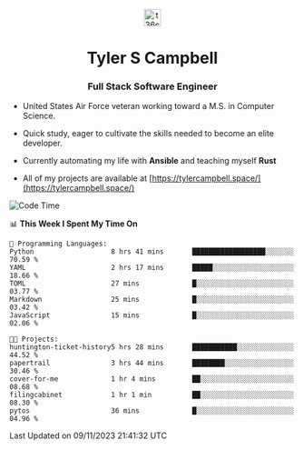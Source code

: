 <p align="center">
<a href="https://www.linkedin.com/in/t36campbell" target="blank"><img align="center" src="https://ik.imagekit.io/t36campbell/Portfolio/linkedin.png.original_m8bbGgPh6.png" alt="t36campbell" height="30" width="30" /></a>
</p>
<h1 align="center">Tyler S Campbell</h1>
<h3 align="center">Full Stack Software Engineer</h3>

* United States Air Force veteran working toward a M.S. in Computer Science.

* Quick study, eager to cultivate the skills needed to become an elite developer.

* Currently automating my life with **Ansible** and teaching myself **Rust**

* All of my projects are available at [https://tylercampbell.space/](https://tylercampbell.space/)

<!--START_SECTION:waka-->
![Code Time](http://img.shields.io/badge/Code%20Time-2%2C973%20hrs%207%20mins-blue)

📊 **This Week I Spent My Time On** 

```text
💬 Programming Languages: 
Python                   8 hrs 41 mins       ██████████████████░░░░░░░   70.59 % 
YAML                     2 hrs 17 mins       █████░░░░░░░░░░░░░░░░░░░░   18.66 % 
TOML                     27 mins             █░░░░░░░░░░░░░░░░░░░░░░░░   03.77 % 
Markdown                 25 mins             █░░░░░░░░░░░░░░░░░░░░░░░░   03.42 % 
JavaScript               15 mins             █░░░░░░░░░░░░░░░░░░░░░░░░   02.06 % 

🐱‍💻 Projects: 
huntington-ticket-history5 hrs 28 mins       ███████████░░░░░░░░░░░░░░   44.52 % 
papertrail               3 hrs 44 mins       ████████░░░░░░░░░░░░░░░░░   30.46 % 
cover-for-me             1 hr 4 mins         ██░░░░░░░░░░░░░░░░░░░░░░░   08.68 % 
filingcabinet            1 hr 1 min          ██░░░░░░░░░░░░░░░░░░░░░░░   08.30 % 
pytos                    36 mins             █░░░░░░░░░░░░░░░░░░░░░░░░   04.96 % 
```


 Last Updated on 09/11/2023 21:41:32 UTC
<!--END_SECTION:waka-->
